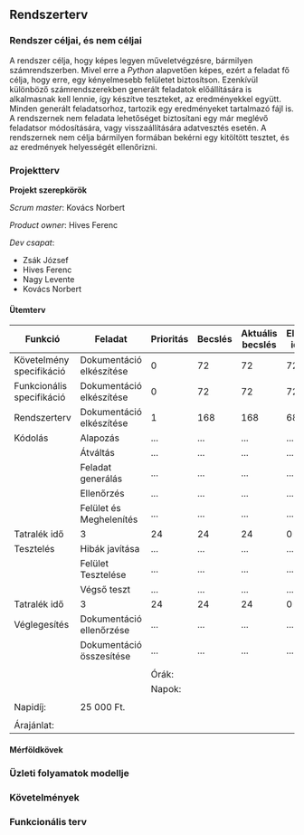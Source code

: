 ## Rendszerterv

### Rendszer céljai, és nem céljai

A rendszer célja, hogy képes legyen műveletvégzésre, bármilyen számrendszerben. Mivel erre a *Python* alapvetően képes, ezért a feladat fő célja, hogy erre, egy kényelmesebb felületet biztosítson. Ezenkívül különböző számrendszerekben generált feladatok előállítására is alkalmasnak kell lennie, így készítve teszteket, az eredményekkel együtt. Minden generált feladatsorhoz, tartozik egy eredményeket tartalmazó fájl is. A rendszernek nem feladata lehetőséget biztosítani egy már meglévő feladatsor módosítására, vagy visszaállítására adatvesztés esetén. A rendszernek nem célja bármilyen formában bekérni egy kitöltött tesztet, és az eredmények helyességét ellenőrizni.

### Projektterv

**Projekt szerepkörök**

*Scrum master*: Kovács Norbert

*Product owner*: Hives Ferenc

*Dev csapat*:
- Zsák József
- Hives Ferenc
- Nagy Levente
- Kovács Norbert

#### Ütemterv

| Funkció | Feladat | Prioritás | Becslés | Aktuális becslés | Eltelt idő | Hátralévő idő |
| --- | --- | --- | --- | --- | --- | --- |
| Követelmény specifikáció |  Dokumentáció elkészítése |  0  |  72  |  72  |  72  |  0  |
| Funkcionális specifikáció | Dokumentáció elkészítése |  0  |  72  |  72  |  72  |  0  |
| Rendszerterv | Dokumentáció elkészítése |  1  |  168  |  168  |  68  |  100  |
| Kódolás | Alapozás | ... | ... | ... | ... | ... |
|     | Átváltás | ... | ... | ... | ... | ... |
|     | Feladat generálás | ... | ... | ... | ... | ... |
|     | Ellenőrzés | ... | ... | ... | ... | ... |
|     | Felület és Meghelenítés | ... | ... | ... | ... | ... |
| Tatralék idő |  3  |  24  |  24  |  24  |  0  |  24  |
| Tesztelés | Hibák javítása | ... | ... | ... | ... | ... |
|     | Felület Tesztelése | ... | ... | ... | ... | ... |
|     | Végső teszt | ... | ... | ... | ... | ... |
| Tatralék idő |  3  |  24  |  24  |  24  |  0  |  24  |
| Véglegesítés | Dokumentáció ellenőrzése | ... | ... | ... | ... | ... |
|     | Dokumentáció összesítése | ... | ... | ... | ... | ... |
|     |     |     |     |     |     |     |
|     |     | Órák: |     |     |     |     |
|     |     | Napok: |     |     |     |     |
|     |     |     |     |     |     |     |
| Napidíj: | 25 000 Ft. |     |     |     |     |     |
|     |     |     |     |     |     |     |
| Árajánlat: |     |     |     |     |     |     |


#### Mérföldkövek


### Üzleti folyamatok modellje

### Követelmények

### Funkcionális terv
